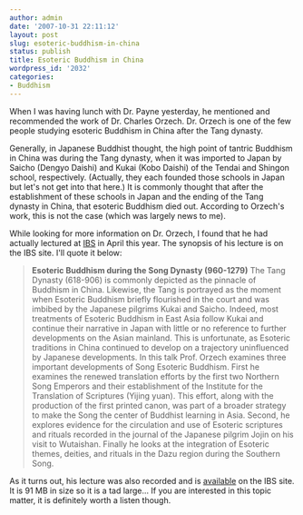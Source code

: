 ```yaml
---
author: admin
date: '2007-10-31 22:11:12'
layout: post
slug: esoteric-buddhism-in-china
status: publish
title: Esoteric Buddhism in China
wordpress_id: '2032'
categories:
- Buddhism
---
```

When I was having lunch with Dr. Payne yesterday, he mentioned and recommended the work of Dr. Charles Orzech. Dr. Orzech is one of the few people studying esoteric Buddhism in China after the Tang dynasty.

Generally, in Japanese Buddhist thought, the high point of tantric Buddhism in China was during the Tang dynasty, when it was imported to Japan by Saicho (Dengyo Daishi) and Kukai (Kobo Daishi) of the Tendai and Shingon school, respectively. (Actually, they each founded those schools in Japan but let's not get into that here.) It is commonly thought that after the establishment of these schools in Japan and the ending of the Tang dynasty in China, that esoteric Buddhism died out. According to Orzech's work, this is not the case (which was largely news to me).

While looking for more information on Dr. Orzech, I found that he had actually lectured at <a href="http://shin-ibs.edu">IBS</a> in April this year. The synopsis of his lecture is on the IBS site. I'll quote it below:
<blockquote><strong>Esoteric Buddhism during the Song Dynasty (960-1279)</strong>
The Tang Dynasty (618-906) is commonly depicted as the pinnacle of Buddhism in China. Likewise, the Tang is portrayed as the moment when Esoteric Buddhism briefly flourished in the court and was imbibed by the Japanese pilgrims Kukai and Saicho. Indeed, most treatments of Esoteric Buddhism in East Asia follow Kukai and continue their narrative in Japan with little or no reference to further developments on the Asian mainland. This is unfortunate, as Esoteric traditions in China continued to develop on a trajectory uninfluenced by Japanese developments. In this talk Prof. Orzech examines three important developments of Song Esoteric Buddhism. First he examines the renewed translation efforts by the first two Northern Song Emperors and their establishment of the Institute for the Translation of Scriptures (Yijing yuan). This effort, along with the production of the first printed canon, was part of a broader strategy to make the Song the center of Buddhist learning in Asia. Second, he explores evidence for the circulation and use of Esoteric scriptures and rituals recorded in the journal of the Japanese pilgrim Jojin on his visit to Wutaishan. Finally he looks at the integration of Esoteric themes, deities, and rituals in the Dazu region during the Southern Song.</blockquote>
As it turns out, his lecture was also recorded and is <a href="http://www.shin-ibs.edu/academics/_dla/view_file.php?fileName=episode_two_orzech.mp3">available</a> on the IBS site. It is 91 MB in size so it is a tad large... If you are interested in this topic matter, it is definitely worth a listen though.
